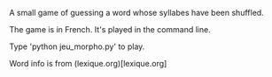 A small game of guessing a word whose syllabes have been shuffled.

The game is in French. It's played in the command line.

Type 'python jeu_morpho.py' to play.

Word info is from (lexique.org)[lexique.org]
